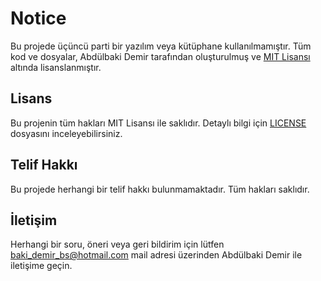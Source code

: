 # Notice

Bu projede üçüncü parti bir yazılım veya kütüphane kullanılmamıştır. Tüm kod ve dosyalar, Abdülbaki Demir tarafından oluşturulmuş ve [MIT Lisansı](LICENSE) altında lisanslanmıştır.

## Lisans

Bu projenin tüm hakları MIT Lisansı ile saklıdır. Detaylı bilgi için [LICENSE](LICENSE) dosyasını inceleyebilirsiniz.

## Telif Hakkı

Bu projede herhangi bir telif hakkı bulunmamaktadır. Tüm hakları saklıdır.

## İletişim

Herhangi bir soru, öneri veya geri bildirim için lütfen baki_demir_bs@hotmail.com mail adresi üzerinden Abdülbaki Demir ile iletişime geçin.
